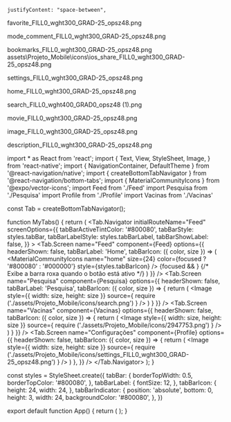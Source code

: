     justifyContent: "space-between",

   favorite_FILL0_wght300_GRAD-25_opsz48.png

   mode_comment_FILL0_wght300_GRAD-25_opsz48.png

   bookmarks_FILL0_wght300_GRAD-25_opsz48.png
   assets\Projeto_Mobile\icons\ios_share_FILL0_wght300_GRAD-25_opsz48.png


<MaterialCommunityIcons name="home" color={color} size={size} />
            <MaterialCommunityIcons name="magnify" color={'BA55D3'} size={size} />

   <MaterialCommunityIcons name="book" color={color} size={size} />

   <MaterialCommunityIcons name="cog-outline" color={color} size={size} />



settings_FILL0_wght300_GRAD-25_opsz48.png

home_FILL0_wght300_GRAD-25_opsz48.png

search_FILL0_wght400_GRAD0_opsz48 (1).png

movie_FILL0_wght300_GRAD-25_opsz48.png

image_FILL0_wght300_GRAD-25_opsz48.png

description_FILL0_wght300_GRAD-25_opsz48.png


import * as React from 'react';
import { Text, View, StyleSheet, Image, } from 'react-native';
import { NavigationContainer, DefaultTheme } from '@react-navigation/native';
import { createBottomTabNavigator } from '@react-navigation/bottom-tabs';
import { MaterialCommunityIcons } from '@expo/vector-icons';
import  Feed from './Feed'
import  Pesquisa from './Pesquisa'
import  Profile from './Profile'
import  Vacinas from './Vacinas'


const Tab = createBottomTabNavigator();

function MyTabs() {
  return (
    <Tab.Navigator
      initialRouteName="Feed"
      screenOptions={{
        tabBarActiveTintColor: '#800080',
        tabBarStyle: styles.tabBar,
        tabBarLabelStyle: styles.tabBarLabel,
        tabBarShowLabel: false,
      }}
    >
      <Tab.Screen
        name="Feed"
        component={Feed}
        options={{
          headerShown: false, 
          tabBarLabel: 'Home',
          tabBarIcon: ({ color, size }) => (
            <View style={styles.tabBarIconContainer}>
            <MaterialCommunityIcons
              name="home"
              size={24}
              color={focused ? '#800080' : '#000000'}
              style={styles.tabBarIcon}
            />
            {focused && <View style={styles.tabBarIndicator} />} {/* Exibe a barra roxa quando o botão está ativo */}
          </View> 
          )
        }}
      />
      <Tab.Screen
        name="Pesquisa"
        component={Pesquisa}
        options={{
          headerShown: false,
          tabBarLabel: 'Pesquisa',
          tabBarIcon: ({ color, size }) => {
            return (
              <Image
              style={{ width: size, height: size }}
              source={ require ('./assets/Projeto_Mobile/icons/search.png') }
              />
            )
          }
        }}
      /> 
      <Tab.Screen
        name="Vacinas"
        component={Vacinas}
        options={{
          headerShown: false,
          tabBarIcon: ({ color, size }) => {
            return (
              <Image
              style={{ width: size, height: size }}
              source={ require ('./assets/Projeto_Mobile/icons/2947753.png') }
              />
            )
          }
        }}
      /> 
      <Tab.Screen
        name="Configurações"
        component={Profile}
        options={{
          headerShown: false,
          tabBarIcon: ({ color, size }) => {
            return (
              <Image
              style={{ width: size, height: size }}
              source={ require ('./assets/Projeto_Mobile/icons/settings_FILL0_wght300_GRAD-25_opsz48.png') }
              />
            )
          },
        }}
      />
    </Tab.Navigator>
  );
}


const styles = StyleSheet.create({
  tabBar: {
    borderTopWidth: 0.5,
    borderTopColor: '#800080',
  },
  tabBarLabel: {
    fontSize: 12,
  },
  tabBarIcon: {
    height: 24,
    width: 24,
  },
  tabBarIndicator: {
    position: 'absolute',
    bottom: 0,
    height: 3,
    width: 24,
    backgroundColor: '#800080',
  },
})

export default function App() {
  return (
    <NavigationContainer>
      <MyTabs />
    </NavigationContainer>
  );
}

